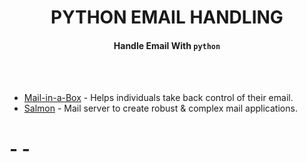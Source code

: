 <h1 align="center">PYTHON EMAIL HANDLING</h1>

<h4 align="center">Handle Email With <code>python</code></h4>


<br />
<br />


  - [Mail-in-a-Box](https://github.com/mail-in-a-box/mailinabox#mail-in-a-box) - Helps individuals take back control of their email.
  - [Salmon](https://github.com/mail-in-a-box/mailinabox#mail-in-a-box) - Mail server to create robust & complex mail applications.
  # - []() - 


<br />
<br />

